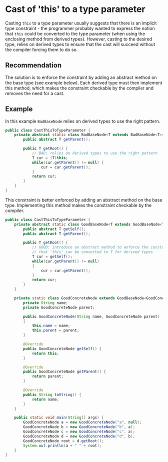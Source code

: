 # Cast of 'this' to a type parameter
Casting `this` to a type parameter usually suggests that there is an implicit type constraint - the programmer probably wanted to express the notion that `this` could be converted to the type parameter (when using the enclosing method from derived types). However, casting to the desired type, relies on derived types to ensure that the cast will succeed without the compiler forcing them to do so.


## Recommendation
The solution is to enforce the constraint by adding an abstract method on the base type (see example below). Each derived type must then implement this method, which makes the constraint checkable by the compiler and removes the need for a cast.


## Example
In this example `BadBaseNode` relies on derived types to use the right pattern.


```java
public class CastThisToTypeParameter {
	private abstract static class BadBaseNode<T extends BadBaseNode<T>> {
		public abstract T getParent();

		public T getRoot() {
			// BAD: relies on derived types to use the right pattern
			T cur = (T)this;
			while(cur.getParent() != null) {
				cur = cur.getParent();
			}
			return cur;
		}
	}
}
```
This constraint is better enforced by adding an abstract method on the base type. Implementing this method makes the constraint checkable by the compiler.


```java
public class CastThisToTypeParameter {
	private abstract static class GoodBaseNode<T extends GoodBaseNode<T>> {
		public abstract T getSelf();
		public abstract T getParent();

		public T getRoot() {
			// GOOD: introduce an abstract method to enforce the constraint
			// that 'this' can be converted to T for derived types
			T cur = getSelf();
			while(cur.getParent() != null)
			{
				cur = cur.getParent();
			}
			return cur;
		}
	}

	private static class GoodConcreteNode extends GoodBaseNode<GoodConcreteNode> {
		private String name;
		private GoodConcreteNode parent;

		public GoodConcreteNode(String name, GoodConcreteNode parent)
		{
			this.name = name;
			this.parent = parent;
		}

		@Override
		public GoodConcreteNode getSelf() {
			return this;
		}

		@Override
		public GoodConcreteNode getParent() {
			return parent;
		}

		@Override
		public String toString() {
			return name;
		}
	}

	public static void main(String[] args) {
		GoodConcreteNode a = new GoodConcreteNode("a", null);
		GoodConcreteNode b = new GoodConcreteNode("b", a);
		GoodConcreteNode c = new GoodConcreteNode("c", a);
		GoodConcreteNode d = new GoodConcreteNode("d", b);
		GoodConcreteNode root = d.getRoot();
		System.out.println(a + " " + root);
	}
}
```
